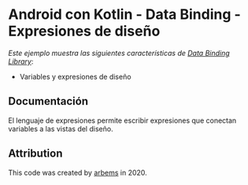 # Android con Kotlin - Data Binding - Expresiones de diseño

*Este ejemplo muestra las siguientes características de [Data Binding Library](https://developer.android.com/topic/libraries/data-binding/index.html)*:

* Variables y expresiones de diseño

## Documentación

El lenguaje de expresiones permite escribir expresiones que conectan variables a las vistas del diseño.


## Attribution

This code was created by [arbems](https://github.com/arbems) in 2020.